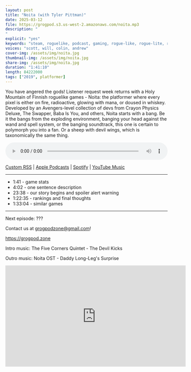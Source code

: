 ```yaml
---
layout: post
title: "Noita (with Tyler Pittman)"
date: 2025-03-12
file: https://grogpod.s3.us-west-2.amazonaws.com/noita.mp3
description: "
"
explicit: "yes" 
keywords: "steam, roguelike, podcast, gaming, rogue-like, rogue-lite, roguelite"
voices: "scott, will, colin, andrew"
cover-img: /assets/img/noita.jpg
thumbnail-img: /assets/img/noita.jpg
share-img: /assets/img/noita.jpg
duration: "1:41:10"
length: 84222000  
tags: ["2019", platformer]
---
```


You have angered the gods! Listener request week returns with a Holy Mountain of Finnish roguelike games - Noita: the platformer where every pixel is either on fire, radioactive, glowing with mana, or doused in whiskey. Developed by an Avengers-level collection of devs from Crayon Physics Deluxe, The Swapper, Baba Is You, and others, Noita starts with a bang. Be it the bangs from the exploding environment, banging your head against the wand and spell system, or the banging soundtrack, this one is certain to polymorph you into a fan. Or a sheep with devil wings, which is taxonomically the same thing.

<div class="container">
  <audio controls style="width: 100%;">
    <source src="https://grogpod.s3.us-west-2.amazonaws.com/noita.mp3" type="audio/mpeg">
  </audio>
</div>

[Custom RSS](https://grogpod.zone/feed.xml) | [Apple Podcasts](https://podcasts.apple.com/us/podcast/grogpod/id1650474911) | [Spotify](https://open.spotify.com/show/655SEhPUWIC77oO3hILe0b) | [YouTube Music](https://music.youtube.com/playlist?list=PL-ShOmyMvd4jYFChE6tgj0JYG8RKK4xe0) 

---
* 1:41 - game stats
* 4:02 - one sentence description
* 23:38 - our story begins and spoiler alert warning
* 1:22:35 - rankings and final thoughts
* 1:33:04 - similar games

---

Next episode: ???

Contact us at grogpodzone@gmail.com!

https://grogpod.zone

Intro music: The Five Corners Quintet - The Devil Kicks

Outro music: Noita OST - Daddy Long-Leg's Surprise 

<div class="embed-responsive embed-responsive-16by9">
<iframe width="560" height="315" src="https://www.youtube.com/embed/xxxxxxxxxxxxxx" title="YouTube video player" frameborder="0" allow="accelerometer; autoplay; clipboard-write; encrypted-media; gyroscope; picture-in-picture" allowfullscreen></iframe>
</div>

